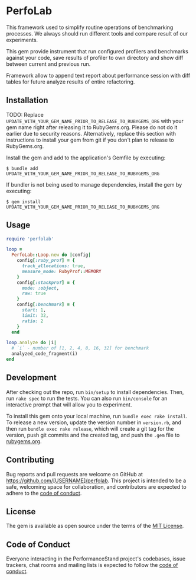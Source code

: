 # PerfoLab

This framework used to simplify routine operations of benchmarking processes.
We always should run different tools and compare result of our experiments.

This gem provide instrument that run configured profilers and benchmarks
against your code, save results of profiler to own directory and show diff
between current and previous run.

Framework allow to append text report about performance session with diff tables
for future analyze results of entire refactoring.

## Installation

TODO: Replace `UPDATE_WITH_YOUR_GEM_NAME_PRIOR_TO_RELEASE_TO_RUBYGEMS_ORG` with your gem name right after releasing it to RubyGems.org. Please do not do it earlier due to security reasons. Alternatively, replace this section with instructions to install your gem from git if you don't plan to release to RubyGems.org.

Install the gem and add to the application's Gemfile by executing:

    $ bundle add UPDATE_WITH_YOUR_GEM_NAME_PRIOR_TO_RELEASE_TO_RUBYGEMS_ORG

If bundler is not being used to manage dependencies, install the gem by executing:

    $ gem install UPDATE_WITH_YOUR_GEM_NAME_PRIOR_TO_RELEASE_TO_RUBYGEMS_ORG

## Usage

```ruby
require 'perfolab'

loop =
  PerfoLab::Loop.new do |config|
    config[:ruby_prof] = {
      track_allocations: true,
      measure_mode: RubyProf::MEMORY
    }
    config[:stackprof] = {
      mode: :object,
      raw: true
    }
    config[:benchmark] = {
      start: 1,
      limit: 32,
      ratio: 2
    }
  end

loop.analyze do |i|
  # `i` - number of [1, 2, 4, 8, 16, 32] for benchmark
  analyzed_code_fragment(i)
end
```

## Development

After checking out the repo, run `bin/setup` to install dependencies. Then, run `rake spec` to run the tests. You can also run `bin/console` for an interactive prompt that will allow you to experiment.

To install this gem onto your local machine, run `bundle exec rake install`. To release a new version, update the version number in `version.rb`, and then run `bundle exec rake release`, which will create a git tag for the version, push git commits and the created tag, and push the `.gem` file to [rubygems.org](https://rubygems.org).

## Contributing

Bug reports and pull requests are welcome on GitHub at https://github.com/[USERNAME]/perfolab. This project is intended to be a safe, welcoming space for collaboration, and contributors are expected to adhere to the [code of conduct](https://github.com/[USERNAME]/perfolab/blob/master/CODE_OF_CONDUCT.md).

## License

The gem is available as open source under the terms of the [MIT License](https://opensource.org/licenses/MIT).

## Code of Conduct

Everyone interacting in the PerformanceStand project's codebases, issue trackers, chat rooms and mailing lists is expected to follow the [code of conduct](https://github.com/[USERNAME]/perfolab/blob/master/CODE_OF_CONDUCT.md).
